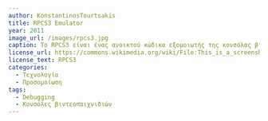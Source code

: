 ```yaml
---
author: KonstantinosTourtsakis
title: RPCS3 Emulator
year: 2011
image_url: /images/rpcs3.jpg
caption: Το RPCS3 είναι ένας ανοικτού κώδικα εξομοιωτής της κονσόλας βιντεοπαιχνιδιών PlayStation 3. Ο εξομοιωτής αυτός είναι χρήσιμος στην εκτέλεση αλλά και αποσφαλμάτωση λογισμικού που προορίζεται για την κονσόλα αυτή. Η εξομοίωση συστημάτων είναι μια πολύ δύσκολη και χρονοβόρα διαδικασία, πόσο μάλλον όταν το λογισμικό που εξομοιώνεται είναι από την φύση του υπολογιστικά κοστοβόρο. Η αρχιτεκτονική του επεξεργαστή της κονσόλας διαφέρει πολύ από την συνήθης αρχιτεκτονική επεξεργαστών προσωπικού υπολογιστή με αποτέλεσμα να κάνει ακόμη δυσκολότερη την ανάπτυξη του εξομοιωτή.
license_url: https://commons.wikimedia.org/wiki/File:This_is_a_screenshot_capture_of_RPCS3_running_in_Windows_10.png
license_text: RPCS3
categories:
  - Τεχνολογία
  - Προσομοίωση
tags:
  - Debugging
  - Κονσόλες βιντεοπαιχνιδιών
---
```

